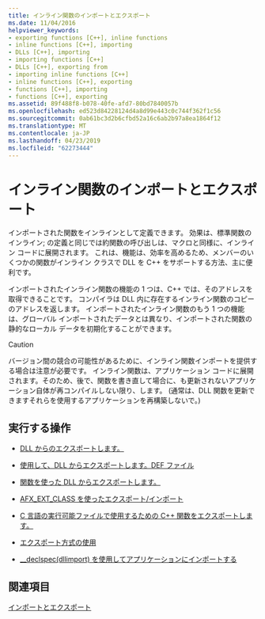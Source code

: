 ```yaml
---
title: インライン関数のインポートとエクスポート
ms.date: 11/04/2016
helpviewer_keywords:
- exporting functions [C++], inline functions
- inline functions [C++], importing
- DLLs [C++], importing
- importing functions [C++]
- DLLs [C++], exporting from
- importing inline functions [C++]
- inline functions [C++], exporting
- functions [C++], importing
- functions [C++], exporting
ms.assetid: 89f488f8-b078-40fe-afd7-80bd7840057b
ms.openlocfilehash: ed523d84228124d4a8d99e443c0c744f362f1c56
ms.sourcegitcommit: 0ab61bc3d2b6cfbd52a16c6ab2b97a8ea1864f12
ms.translationtype: MT
ms.contentlocale: ja-JP
ms.lasthandoff: 04/23/2019
ms.locfileid: "62273444"
---
```

# <a name="importing-and-exporting-inline-functions"></a>インライン関数のインポートとエクスポート

インポートされた関数をインラインとして定義できます。 効果は、標準関数のインライン; の定義と同じでは約関数の呼び出しは、マクロと同様に、インライン コードに展開されます。 これは、機能は、効率を高めるため、メンバーのいくつかの関数がインライン クラスで DLL を C++ をサポートする方法、主に便利です。

インポートされたインライン関数の機能の 1 つは、C++ では、そのアドレスを取得できることです。 コンパイラは DLL 内に存在するインライン関数のコピーのアドレスを返します。 インポートされたインライン関数のもう 1 つの機能は、グローバル インポートされたデータとは異なり、インポートされた関数の静的なローカル データを初期化することができます。

> [!CAUTION]
>  バージョン間の競合の可能性があるために、インライン関数インポートを提供する場合は注意が必要です。 インライン関数は、アプリケーション コードに展開されます。そのため、後で、関数を書き直して場合に、も更新されないアプリケーション自体が再コンパイルしない限り、します。 (通常は、DLL 関数を更新できますそれらを使用するアプリケーションを再構築しないで。)

## <a name="what-do-you-want-to-do"></a>実行する操作

- [DLL からのエクスポートします。](exporting-from-a-dll.md)

- [使用して、DLL からエクスポートします。DEF ファイル](exporting-from-a-dll-using-def-files.md)

- [関数を使った DLL からエクスポートします。](exporting-from-a-dll-using-declspec-dllexport.md)

- [AFX_EXT_CLASS を使ったエクスポート/インポート](exporting-and-importing-using-afx-ext-class.md)

- [C 言語の実行可能ファイルで使用するための C++ 関数をエクスポートします。](exporting-cpp-functions-for-use-in-c-language-executables.md)

- [エクスポート方式の使用](determining-which-exporting-method-to-use.md)

- [__declspec(dllimport) を使用してアプリケーションにインポートする](importing-into-an-application-using-declspec-dllimport.md)

## <a name="see-also"></a>関連項目

[インポートとエクスポート](importing-and-exporting.md)

